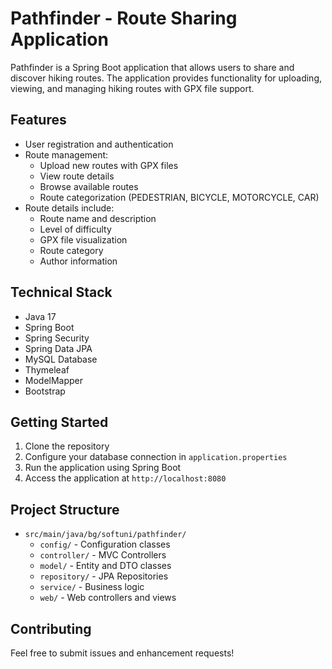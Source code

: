 # Pathfinder - Route Sharing Application

Pathfinder is a Spring Boot application that allows users to share and discover hiking routes. The application provides functionality for uploading, viewing, and managing hiking routes with GPX file support.

## Features

- User registration and authentication
- Route management:
  - Upload new routes with GPX files
  - View route details
  - Browse available routes
  - Route categorization (PEDESTRIAN, BICYCLE, MOTORCYCLE, CAR)
- Route details include:
  - Route name and description
  - Level of difficulty
  - GPX file visualization
  - Route category
  - Author information

## Technical Stack

- Java 17
- Spring Boot
- Spring Security
- Spring Data JPA
- MySQL Database
- Thymeleaf
- ModelMapper
- Bootstrap

## Getting Started

1. Clone the repository
2. Configure your database connection in `application.properties`
3. Run the application using Spring Boot
4. Access the application at `http://localhost:8080`

## Project Structure

- `src/main/java/bg/softuni/pathfinder/`
  - `config/` - Configuration classes
  - `controller/` - MVC Controllers
  - `model/` - Entity and DTO classes
  - `repository/` - JPA Repositories
  - `service/` - Business logic
  - `web/` - Web controllers and views

## Contributing

Feel free to submit issues and enhancement requests! 